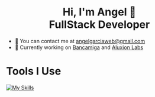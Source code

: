 <h1 align="center"> Hi, I'm Angel 👋 <br /> FullStack Developer</h1>

- 📧 You can contact me at angelgarciaweb@gmail.com
- 💼 Currently working on [Bancamiga](https://www.bancamiga.com/) and [Aluxion Labs](https://aluxion.com/)


# Tools I Use
[![My Skills](https://skillicons.dev/icons?i=html,css,bootstrap,tailwind,js,react,laravel,php,vite,postgres,mysql,wordpress)](https://skillicons.dev)
